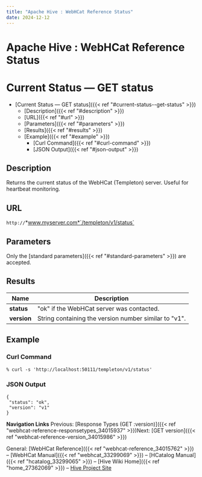 ```yaml
---
title: "Apache Hive : WebHCat Reference Status"
date: 2024-12-12
---
```


# Apache Hive : WebHCat Reference Status

# Current Status — GET status

* [Current Status — GET status]({{< ref "#current-status--get-status" >}})
	+ [Description]({{< ref "#description" >}})
	+ [URL]({{< ref "#url" >}})
	+ [Parameters]({{< ref "#parameters" >}})
	+ [Results]({{< ref "#results" >}})
	+ [Example]({{< ref "#example" >}})
		- [Curl Command]({{< ref "#curl-command" >}})
		- [JSON Output]({{< ref "#json-output" >}})

## Description

Returns the current status of the WebHCat (Templeton) server. Useful for heartbeat monitoring.

## URL

`http://`*www.myserver.com*`/templeton/v1/status`

## Parameters

Only the [standard parameters]({{< ref "#standard-parameters" >}}) are accepted.

## Results

| Name | Description |
| --- | --- |
| **status** | "ok" if the WebHCat server was contacted. |
| **version** | String containing the version number similar to "v1". |

## Example

### Curl Command

```
% curl -s 'http://localhost:50111/templeton/v1/status'

```

### JSON Output

```
{
 "status": "ok",
 "version": "v1"
}

```

  

**Navigation Links**
Previous: [Response Types (GET :version)]({{< ref "webhcat-reference-responsetypes_34015937" >}})Next: [GET version]({{< ref "webhcat-reference-version_34015986" >}})

General: [WebHCat Reference]({{< ref "webhcat-reference_34015762" >}}) – [WebHCat Manual]({{< ref "webhcat_33299069" >}}) – [HCatalog Manual]({{< ref "hcatalog_33299065" >}}) – [Hive Wiki Home]({{< ref "home_27362069" >}}) – [Hive Project Site](http://hive.apache.org/)

 

 


